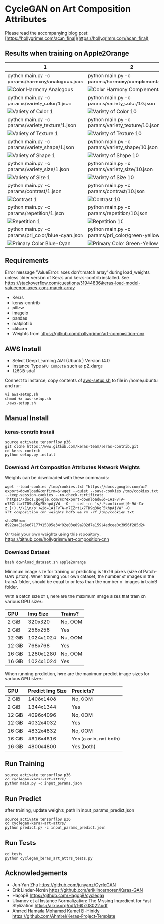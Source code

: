 # CycleGAN on Art Composition Attributes

Please read the accompanying blog post: [https://hollygrimm.com/acan_final](https://hollygrimm.com/acan_final)

## Results when training on Apple2Orange

1 | 2
------------ | -------------
python main.py -c params/harmony/analogous.json | python main.py -c params/harmony/complementary.json
![Color Harmony Analogous](assets/analogous_600.jpg) | ![Color Harmony Complementary](assets/complementary_600.jpg)
python main.py -c params/variety_color/1.json | python main.py -c params/variety_color/10.json
![Variety of Color 1](assets/variety_color_1_600.jpg) | ![Variety of Color 10](assets/variety_color_10_600.jpg)
python main.py -c params/variety_texture/1.json | python main.py -c params/variety_texture/10.json
![Variety of Texture 1](assets/variety_texture_1_600.jpg) | ![Variety of Texture 10](assets/variety_texture_10_600.jpg)
python main.py -c params/variety_shape/1.json | python main.py -c params/variety_shape/10.json
![Variety of Shape 1](assets/variety_shape_1_600.jpg) | ![Variety of Shape 10](assets/variety_shape_10_600.jpg)
python main.py -c params/variety_size/1.json | python main.py -c params/variety_size/10.json
![Variety of Size 1](assets/variety_size_1_600.jpg) | ![Variety of Size 10](assets/variety_size_10_600.jpg)
python main.py -c params/contrast/1.json | python main.py -c params/contrast/10.json
![Contrast 1](assets/contrast_1_600.jpg) | ![Contrast 10](assets/contrast_10_600.jpg)
python main.py -c params/repetition/1.json | python main.py -c params/repetition/10.json
![Repetition 1](assets/repetition_1_600.jpg) | ![Repetition 10](assets/repetition_10_600.jpg)
python main.py -c params/pri_color/blue-cyan.json | python main.py -c params/pri_color/green-yellow.json
![Primary Color Blue-Cyan](assets/blue_cyan_600.jpg) | ![Primary Color Green-Yellow](assets/200_256_1e-04_1_pri_color_green-yellow_10.0.png)

## Requirements

Error message 'ValueError: axes don't match array' during load_weights unless older version of Keras and keras-contrib installed. See https://stackoverflow.com/questions/51944836/keras-load-model-valueerror-axes-dont-match-array

* Keras
* keras-contrib
* pillow
* imageio
* pandas
* matplotlib
* sklearn
* Weights from https://github.com/hollygrimm/art-composition-cnn

## AWS Install
* Select Deep Learning AMI (Ubuntu) Version 14.0
* Instance Type `GPU Compute` such as p2.xlarge
* 125GB sda1

Connect to instance, copy contents of [aws-setup.sh](aws-setup.sh) to file in /home/ubuntu and run:
```
vi aws-setup.sh
chmod +x aws-setup.sh
./aws-setup.sh
```

## Manual Install
### keras-contrib install
```
source activate tensorflow_p36
git clone https://www.github.com/keras-team/keras-contrib.git
cd keras-contrib
python setup.py install
```

### Download Art Composition Attributes Network Weights
Weights can be downloaded with these commands:
```
wget --load-cookies /tmp/cookies.txt "https://docs.google.com/uc?export=download&confirm=$(wget --quiet --save-cookies /tmp/cookies.txt --keep-session-cookies --no-check-certificate 'https://docs.google.com/uc?export=download&id=1A1FvTA-n7EZrtLx7TD9q3KgF5khpAjVW' -O- | sed -rn 's/.*confirm=([0-9A-Za-z_]+).*/\1\n/p')&id=1A1FvTA-n7EZrtLx7TD9q3KgF5khpAjVW" -O art_composition_cnn_weights.hdf5 && rm -rf /tmp/cookies.txt

sha256sum d922aa82e6e67177915895e34f02e03e89a902d7a15914edcee0c3056f285d24
```

Or train your own weights using this repository: https://github.com/hollygrimm/art-composition-cnn

### Download Dataset
```
bash download_dataset.sh apple2orange
```

Minimum image size for training or predicting is 16x16 pixels (size of Patch-GAN patch). When training your own dataset, the number of images in the trainA folder, should be equal to or less than the number of images in trainB folder.

With a batch size of 1, here are the maximum image sizes that train on various GPU sizes:

| GPU        | Img Size    | Trains?  |
|:------------- |:-------------|:-----|
|2 GiB|320x320|No, OOM|
|2 GiB|256x256|Yes|
|12 GiB|1024x1024|No, OOM|
|12 GiB|768x768|Yes|
|16 GiB|1280x1280|No, OOM|
|16 GiB|1024x1024|Yes|

When running prediction, here are the maximum predict image sizes for various GPU sizes:

| GPU        | Predict Img Size    | Predicts? |
|:------------- |:-------------|:-----|
|2 GiB|1408x1408|No, OOM|
|2 GiB|1344x1344|Yes|
|12 GiB|4096x4096|No, OOM|
|12 GiB|4032x4032|Yes|
|16 GiB|4832x4832|No, OOM|
|16 GiB|4816x4816|Yes (a or b, not both)
|16 GiB|4800x4800|Yes (both)





## Run Training
```
source activate tensorflow_p36
cd cyclegan-keras-art-attrs/
python main.py -c input_params.json
```

## Run Predict

after training, update weights_path in input_params_predict.json

```
source activate tensorflow_p36
cd cyclegan-keras-art-attrs/
python predict.py -c input_params_predict.json
```

## Run Tests
```
cd tests
python cyclegan_keras_art_attrs_tests.py
```


## Acknowledgements

* Jun-Yan Zhu https://github.com/junyanz/CycleGAN
* Erik Linder-Norén https://github.com/eriklindernoren/Keras-GAN
* HagopB https://github.com/HagopB/cyclegan
* Ulyanov et al Instance Normalization: The Missing Ingredient for Fast Stylization https://arxiv.org/pdf/1607.08022.pdf
* Ahmed Hamada Mohamed Kamel El-Hinidy https://github.com/Ahmkel/Keras-Project-Template



